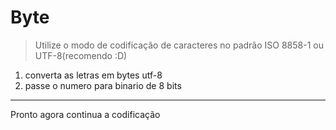 # Byte
> Utilize o modo de codificação de caracteres no padrão ISO 8858-1 ou UTF-8(recomendo :D)
1.  converta as letras em bytes utf-8 
2.  passe o numero para binario de 8 bits
________________
Pronto agora continua a codificação 
